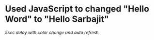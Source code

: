 # Used JavaScript to changed **"Hello Word"** to **"Hello Sarbajit"** 
   _5sec delay with color change and auto refresh_
   